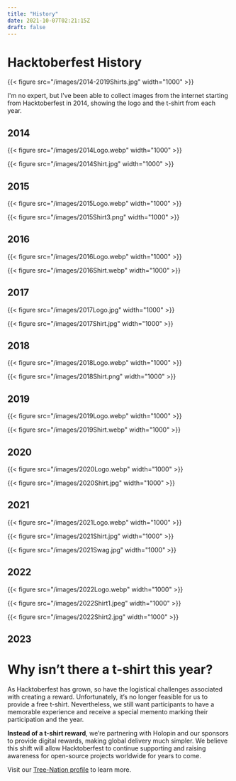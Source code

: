 ```yaml
---
title: "History"
date: 2021-10-07T02:21:15Z
draft: false
---
```


# Hacktoberfest History

{{< figure src="/images/2014-2019Shirts.jpg" width="1000" >}}

I'm no expert, but I've been able to collect images from the internet starting from Hacktoberfest in 2014, showing the logo and the t-shirt from each year.

## 2014

{{< figure src="/images/2014Logo.webp" width="1000" >}}

{{< figure src="/images/2014Shirt.jpg" width="1000" >}}

## 2015

{{< figure src="/images/2015Logo.webp" width="1000" >}}

{{< figure src="/images/2015Shirt3.png" width="1000" >}}

## 2016

{{< figure src="/images/2016Logo.webp" width="1000" >}}

{{< figure src="/images/2016Shirt.webp" width="1000" >}}

## 2017

{{< figure src="/images/2017Logo.jpg" width="1000" >}}

{{< figure src="/images/2017Shirt.jpg" width="1000" >}}

## 2018

{{< figure src="/images/2018Logo.webp" width="1000" >}}

{{< figure src="/images/2018Shirt.png" width="1000" >}}

## 2019

{{< figure src="/images/2019Logo.webp" width="1000" >}}

{{< figure src="/images/2019Shirt.webp" width="1000" >}}

## 2020

{{< figure src="/images/2020Logo.webp" width="1000" >}}

{{< figure src="/images/2020Shirt.jpg" width="1000" >}}

## 2021

{{< figure src="/images/2021Logo.webp" width="1000" >}}

{{< figure src="/images/2021Shirt.jpg" width="1000" >}}

{{< figure src="/images/2021Swag.jpg" width="1000" >}}

## 2022

{{< figure src="/images/2022Logo.webp" width="1000" >}}

{{< figure src="/images/2022Shirt1.jpeg" width="1000" >}}

{{< figure src="/images/2022Shirt2.jpg" width="1000" >}}

## 2023

# Why isn’t there a t-shirt this year?

As Hacktoberfest has grown, so have the logistical challenges associated with creating a reward. Unfortunately, it’s no longer feasible for us to provide a free t-shirt. Nevertheless, we still want participants to have a memorable experience and receive a special memento marking their participation and the year.

**Instead of a t-shirt reward**, we’re partnering with Holopin and our sponsors to provide digital rewards, making global delivery much simpler. We believe this shift will allow Hacktoberfest to continue supporting and raising awareness for open-source projects worldwide for years to come.

Visit our [Tree-Nation profile](https://tree-nation.com/profile/hacktoberfest) to learn more.
